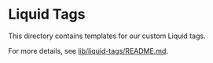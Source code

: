 # Liquid Tags

This directory contains templates for our custom Liquid tags.

For more details, see [lib/liquid-tags/README.md](../../lib/liquid-tags/README.md).